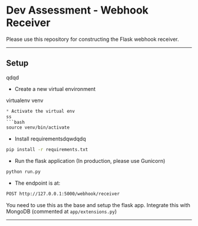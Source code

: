 # Dev Assessment - Webhook Receiver

Please use this repository for constructing the Flask webhook receiver.

*******************

## Setup
qdqd
* Create a new virtual environment


virtualenv venv
```ss
* Activate the virtual env
ss
```bash
source venv/bin/activate
```

* Install requirementsdqwdqdq

```bash
pip install -r requirements.txt
```

* Run the flask application (In production, please use Gunicorn)

```bash
python run.py
```

* The endpoint is at:

```bash
POST http://127.0.0.1:5000/webhook/receiver
```

You need to use this as the base and setup the flask app. Integrate this with MongoDB (commented at `app/extensions.py`)

*******************
